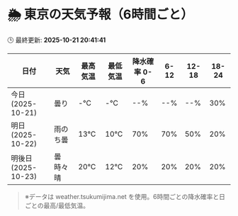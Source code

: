 # 🌦️ 東京の天気予報（6時間ごと）

🕒 最終更新: **2025-10-21 20:41:41**

| 日付 | 天気 | 最高気温 | 最低気温 | 降水確率 0-6 | 6-12 | 12-18 | 18-24 |
|------|------|----------|----------|------------|------|------|------|
| 今日 (2025-10-21) | 曇り | -℃ | -℃ | --% | --% | --% | 30% |
| 明日 (2025-10-22) | 雨のち曇 | 13℃ | 10℃ | 70% | 70% | 50% | 20% |
| 明後日 (2025-10-23) | 曇時々晴 | 20℃ | 12℃ | 20% | 20% | 20% | 20% |

> ※データは weather.tsukumijima.net を使用。6時間ごとの降水確率と日ごとの最高/最低気温。
